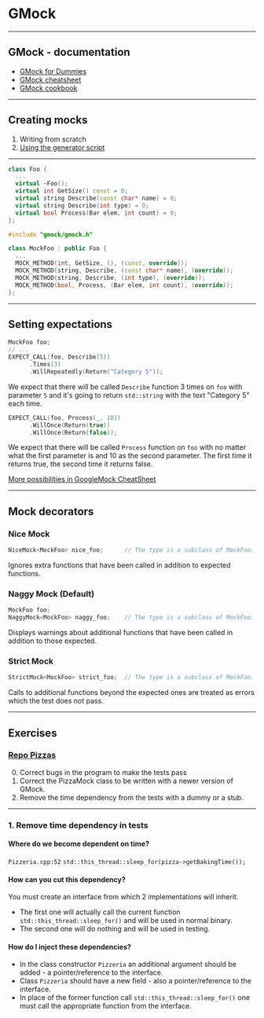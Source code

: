 <!-- .slide: data-background="#111111" -->

# GMock

___

## GMock - documentation

* [GMock for Dummies](https://github.com/google/googletest/blob/master/googlemock/docs/for_dummies.md)
* [GMock cheatsheet](https://github.com/google/googletest/blob/master/googlemock/docs/cheat_sheet.md)
* [GMock cookbook](https://github.com/google/googletest/blob/master/googlemock/docs/cook_book.md)

___

## Creating mocks

1. Writing from scratch
2. [Using the generator script](https://github.com/google/googletest/tree/master/googlemock/scripts/generator)

___

```cpp
class Foo {
  ...
  virtual ~Foo();
  virtual int GetSize() const = 0;
  virtual string Describe(const char* name) = 0;
  virtual string Describe(int type) = 0;
  virtual bool Process(Bar elem, int count) = 0;
};
```

```cpp
#include "gmock/gmock.h"

class MockFoo : public Foo {
  ...
  MOCK_METHOD(int, GetSize, (), (const, override));
  MOCK_METHOD(string, Describe, (const char* name), (override));
  MOCK_METHOD(string, Describe, (int type), (override));
  MOCK_METHOD(bool, Process, (Bar elem, int count), (override));
};
```
<!-- .element: class="fragment fade-in" -->

___

## Setting expectations

```cpp
MockFoo foo;
// ...
EXPECT_CALL(foo, Describe(5))
      .Times(3)
      .WillRepeatedly(Return("Category 5"));
```
<!-- .element: class="fragment fade-in" -->

We expect that there will be called `Describe` function 3 times on `foo` with parameter `5` and it's going to return `std::string` with the text "Category 5" each time.
<!-- .element: class="fragment fade-in" -->

```cpp
EXPECT_CALL(foo, Process(_, 10))
      .WillOnce(Return(true))
      .WillOnce(Return(false));
```
<!-- .element: class="fragment fade-in" -->

We expect that there will be called `Process` function on `foo` with no matter what the first parameter is and 10 as the second parameter. The first time it returns true, the second time it returns false.
<!-- .element: class="fragment fade-in" -->

[More possibilities in GoogleMock CheatSheet](https://github.com/google/googletest/blob/master/googlemock/docs/cheat_sheet.md#setting-expectations-expectcall)
<!-- .element: class="fragment fade-in" -->

___
<!-- .slide: style="font-size: 0.85em" -->

## Mock decorators

### Nice Mock
<!-- .element: class="fragment fade-in" -->

```cpp
NiceMock<MockFoo> nice_foo;      // The type is a subclass of MockFoo.
```
<!-- .element: class="fragment fade-in" -->

Ignores extra functions that have been called in addition to expected functions.
<!-- .element: class="fragment fade-in" -->

### Naggy Mock (Default)
<!-- .element: class="fragment fade-in" -->

```cpp
MockFoo foo;
NaggyMock<MockFoo> naggy_foo;    // The type is a subclass of MockFoo.
```
<!-- .element: class="fragment fade-in" -->

Displays warnings about additional functions that have been called in addition to those expected.
<!-- .element: class="fragment fade-in" -->

### Strict Mock
<!-- .element: class="fragment fade-in" -->

```cpp
StrictMock<MockFoo> strict_foo;  // The type is a subclass of MockFoo.
```
<!-- .element: class="fragment fade-in" -->

Calls to additional functions beyond the expected ones are treated as errors which the test does not pass.
<!-- .element: class="fragment fade-in" -->

___
<!-- .slide: style="font-size: 0.95em" -->

## Exercises

### [Repo Pizzas](https://github.com/coders-school/pizzas)

0. Correct bugs in the program to make the tests pass
1. Correct the PizzaMock class to be written with a newer version of GMock.
2. Remove the time dependency from the tests with a dummy or a stub.

___
<!-- .slide: style="font-size: 0.85em" -->

### 1. Remove time dependency in tests

#### Where do we become dependent on time?
<!-- .element: class="fragment fade-in" -->

`Pizzeria.cpp:52`
`std::this_thread::sleep_for(pizza->getBakingTime());`
<!-- .element: class="fragment fade-in" -->

#### How can you cut this dependency?
<!-- .element: class="fragment fade-in" -->

You must create an interface from which 2 implementations will inherit.
<!-- .element: class="fragment fade-in" -->

* <!-- .element: class="fragment fade-in" --> The first one will actually call the current function <code>std::this_thread::sleep_for()</code> and will be used in normal binary.
* <!-- .element: class="fragment fade-in" --> The second one will do nothing and will be used in testing.

#### How do I inject these dependencies?
<!-- .element: class="fragment fade-in" -->

* <!-- .element: class="fragment fade-in" --> In the class constructor <code>Pizzeria</code> an additional argument should be added - a pointer/reference to the interface.
* <!-- .element: class="fragment fade-in" --> Class <code>Pizzeria</code> should have a new field - also a pointer/reference to the interface.
* <!-- .element: class="fragment fade-in" --> In place of the former function call <code>std::this_thread::sleep_for()</code> one must call the appropriate function from the interface.
